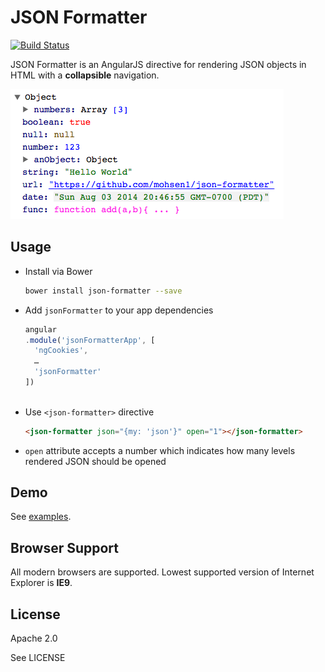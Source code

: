 # JSON Formatter

[![Build Status](https://travis-ci.org/mohsen1/json-formatter.svg?branch=master)](https://travis-ci.org/mohsen1/json-formatter)

JSON Formatter is an AngularJS directive for rendering JSON objects in HTML with a **collapsible** navigation.

[![Screenshot](./screenshot.png)](http://mohsenweb.com/json-formatter/demo/demo.html)

## Usage

* Install via Bower

  ```bash
  bower install json-formatter --save
  ```
* Add `jsonFormatter` to your app dependencies
  ```js
  angular
  .module('jsonFormatterApp', [
    'ngCookies',
    …
    'jsonFormatter'
  ])
    
  ```
* Use `<json-formatter>` directive
 
  ```html
  <json-formatter json="{my: 'json'}" open="1"></json-formatter>
  ```
* `open` attribute accepts a number which indicates how many levels rendered JSON should be opened

## Demo

See [examples](http://mohsenweb.com/json-formatter/demo/demo.html). 

## Browser Support

All modern browsers are supported. Lowest supported version of Internet Explorer is **IE9**.

## License

Apache 2.0

See LICENSE 
